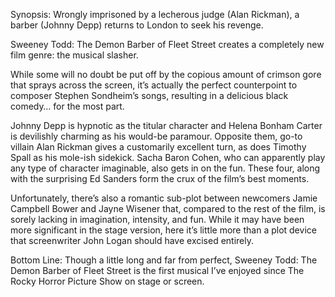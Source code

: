 Synopsis: Wrongly imprisoned by a lecherous judge (Alan Rickman), a barber (Johnny Depp) returns to London to seek his revenge.

Sweeney Todd: The Demon Barber of Fleet Street creates a completely new film genre: the musical slasher.

While some will no doubt be put off by the copious amount of crimson gore that sprays across the screen, it’s actually the perfect counterpoint to composer Stephen Sondheim’s songs, resulting in a delicious black comedy… for the most part.

Johnny Depp is hypnotic as the titular character and Helena Bonham Carter is devilishly charming as his would-be paramour.  Opposite them, go-to villain Alan Rickman gives a customarily excellent turn, as does Timothy Spall as his mole-ish sidekick.  Sacha Baron Cohen, who can apparently play any type of character imaginable, also gets in on the fun.  These four, along with the surprising Ed Sanders form the crux of the film’s best moments.

Unfortunately, there’s also a romantic sub-plot between newcomers Jamie Campbell Bower and Jayne Wisener that, compared to the rest of the film, is sorely lacking in imagination, intensity, and fun. While it may have been more significant in the stage version, here it’s little more than a plot device that screenwriter John Logan should have excised entirely.

Bottom Line: Though a little long and far from perfect, Sweeney Todd: The Demon Barber of Fleet Street is the first musical I’ve enjoyed since The Rocky Horror Picture Show on stage or screen.